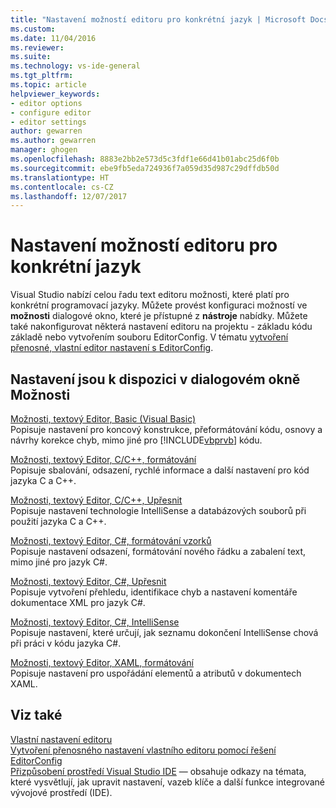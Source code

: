 ```yaml
---
title: "Nastavení možností editoru pro konkrétní jazyk | Microsoft Docs"
ms.custom: 
ms.date: 11/04/2016
ms.reviewer: 
ms.suite: 
ms.technology: vs-ide-general
ms.tgt_pltfrm: 
ms.topic: article
helpviewer_keywords:
- editor options
- configure editor
- editor settings
author: gewarren
ms.author: gewarren
manager: ghogen
ms.openlocfilehash: 8883e2bb2e573d5c3fdf1e66d41b01abc25d6f0b
ms.sourcegitcommit: ebe9fb5eda724936f7a059d35d987c29dffdb50d
ms.translationtype: HT
ms.contentlocale: cs-CZ
ms.lasthandoff: 12/07/2017
---
```

# <a name="setting-language-specific-editor-options"></a>Nastavení možností editoru pro konkrétní jazyk

Visual Studio nabízí celou řadu text editoru možnosti, které platí pro konkrétní programovací jazyky. Můžete provést konfiguraci možností ve **možnosti** dialogové okno, které je přístupné z **nástroje** nabídky. Můžete také nakonfigurovat některá nastavení editoru na projektu - základu kódu základě nebo vytvořením souboru EditorConfig. V tématu [vytvoření přenosné, vlastní editor nastavení s EditorConfig](../../ide/create-portable-custom-editor-options.md).

## <a name="settings-available-in-the-options-dialog-box"></a>Nastavení jsou k dispozici v dialogovém okně Možnosti

 [Možnosti, textový Editor, Basic (Visual Basic)](../../ide/reference/options-text-editor-basic-visual-basic.md)  
 Popisuje nastavení pro koncový konstrukce, přeformátování kódu, osnovy a návrhy korekce chyb, mimo jiné pro [!INCLUDE[vbprvb](../../code-quality/includes/vbprvb_md.md)] kódu.

 [Možnosti, textový Editor, C/C++, formátování](../../ide/reference/options-text-editor-c-cpp-formatting.md)  
 Popisuje sbalování, odsazení, rychlé informace a další nastavení pro kód jazyka C a C++.

 [Možnosti, textový Editor, C/C++, Upřesnit](../../ide/reference/options-text-editor-c-cpp-advanced.md)  
 Popisuje nastavení technologie IntelliSense a databázových souborů při použití jazyka C a C++.

 [Možnosti, textový Editor, C#, formátování vzorků](../../ide/reference/options-text-editor-csharp-formatting.md)  
 Popisuje nastavení odsazení, formátování nového řádku a zabalení text, mimo jiné pro jazyk C#.

 [Možnosti, textový Editor, C#, Upřesnit](../../ide/reference/options-text-editor-csharp-advanced.md)  
 Popisuje vytvoření přehledu, identifikace chyb a nastavení komentáře dokumentace XML pro jazyk C#.

 [Možnosti, textový Editor, C#, IntelliSense](../../ide/reference/options-text-editor-csharp-intellisense.md)  
 Popisuje nastavení, které určují, jak seznamu dokončení IntelliSense chová při práci v kódu jazyka C#.

 [Možnosti, textový Editor, XAML, formátování](../../ide/reference/options-text-editor-xaml-formatting.md)  
 Popisuje nastavení pro uspořádání elementů a atributů v dokumentech XAML.

## <a name="see-also"></a>Viz také

[Vlastní nastavení editoru](../../ide/customizing-the-editor.md)  
[Vytvoření přenosného nastavení vlastního editoru pomocí řešení EditorConfig](../../ide/create-portable-custom-editor-options.md)  
[Přizpůsobení prostředí Visual Studio IDE](../../ide/personalizing-the-visual-studio-ide.md) &mdash; obsahuje odkazy na témata, které vysvětlují, jak upravit nastavení, vazeb klíče a další funkce integrované vývojové prostředí (IDE).